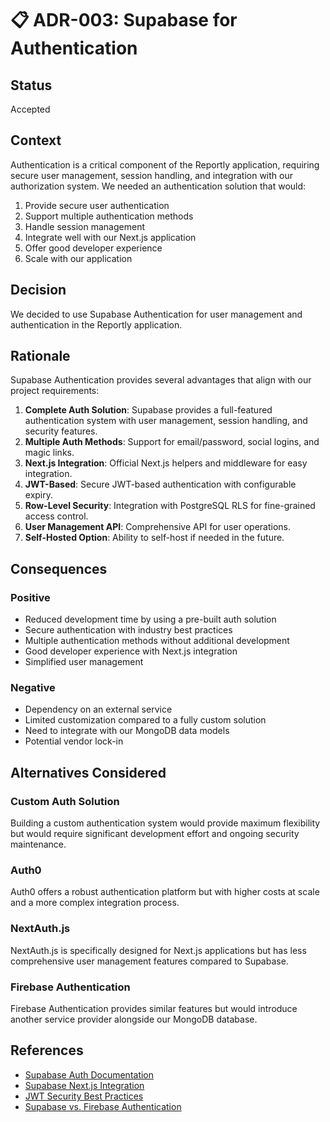 # 📋 ADR-003: Supabase for Authentication

## Status

Accepted

## Context

Authentication is a critical component of the Reportly application, requiring secure user management, session handling, and integration with our authorization system. We needed an authentication solution that would:

1. Provide secure user authentication
2. Support multiple authentication methods
3. Handle session management
4. Integrate well with our Next.js application
5. Offer good developer experience
6. Scale with our application

## Decision

We decided to use Supabase Authentication for user management and authentication in the Reportly application.

## Rationale

Supabase Authentication provides several advantages that align with our project requirements:

1. **Complete Auth Solution**: Supabase provides a full-featured authentication system with user management, session handling, and security features.
2. **Multiple Auth Methods**: Support for email/password, social logins, and magic links.
3. **Next.js Integration**: Official Next.js helpers and middleware for easy integration.
4. **JWT-Based**: Secure JWT-based authentication with configurable expiry.
5. **Row-Level Security**: Integration with PostgreSQL RLS for fine-grained access control.
6. **User Management API**: Comprehensive API for user operations.
7. **Self-Hosted Option**: Ability to self-host if needed in the future.

## Consequences

### Positive

- Reduced development time by using a pre-built auth solution
- Secure authentication with industry best practices
- Multiple authentication methods without additional development
- Good developer experience with Next.js integration
- Simplified user management

### Negative

- Dependency on an external service
- Limited customization compared to a fully custom solution
- Need to integrate with our MongoDB data models
- Potential vendor lock-in

## Alternatives Considered

### Custom Auth Solution

Building a custom authentication system would provide maximum flexibility but would require significant development effort and ongoing security maintenance.

### Auth0

Auth0 offers a robust authentication platform but with higher costs at scale and a more complex integration process.

### NextAuth.js

NextAuth.js is specifically designed for Next.js applications but has less comprehensive user management features compared to Supabase.

### Firebase Authentication

Firebase Authentication provides similar features but would introduce another service provider alongside our MongoDB database.

## References

- [Supabase Auth Documentation](https://supabase.com/docs/guides/auth)
- [Supabase Next.js Integration](https://supabase.com/docs/guides/auth/auth-helpers/nextjs)
- [JWT Security Best Practices](https://auth0.com/blog/a-look-at-the-latest-draft-for-jwt-bcp/)
- [Supabase vs. Firebase Authentication](https://supabase.com/alternatives/supabase-vs-firebase)

